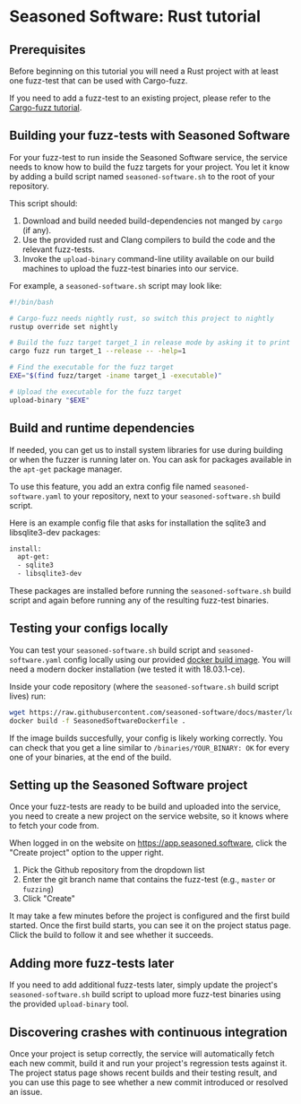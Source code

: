 # Seasoned Software: Rust tutorial

## Prerequisites

Before beginning on this tutorial you will need a Rust project with at least one fuzz-test that can be used with Cargo-fuzz.

If you need to add a fuzz-test to an existing project, please refer to the [Cargo-fuzz tutorial](https://rust-fuzz.github.io/book/cargo-fuzz).

## Building your fuzz-tests with Seasoned Software

For your fuzz-test to run inside the Seasoned Software service, the service needs to know how to build the fuzz targets for your project. You let it know by adding a build script named `seasoned-software.sh` to the root of your repository.

This script should:
1. Download and build needed build-dependencies not manged by `cargo` (if any).
1. Use the provided rust and Clang compilers to build the code and the relevant fuzz-tests.
1. Invoke the `upload-binary` command-line utility available on our build machines to upload the fuzz-test binaries into our service.

For example, a `seasoned-software.sh` script may look like:

```.sh
#!/bin/bash

# Cargo-fuzz needs nightly rust, so switch this project to nightly
rustup override set nightly

# Build the fuzz target target_1 in release mode by asking it to print its help menu
cargo fuzz run target_1 --release -- -help=1

# Find the executable for the fuzz target
EXE="$(find fuzz/target -iname target_1 -executable)"

# Upload the executable for the fuzz target
upload-binary "$EXE"
```
## Build and runtime dependencies

If needed, you can get us to install system libraries for use during building or when the fuzzer is running later on. You can ask for packages available in the `apt-get` package manager.

To use this feature, you add an extra config file named `seasoned-software.yaml` to your repository, next to your `seasoned-software.sh` build script.

Here is an example config file that asks for installation the sqlite3 and libsqlite3-dev packages:
```sh
install:
  apt-get:
  - sqlite3
  - libsqlite3-dev
```

These packages are installed before running the `seasoned-software.sh` build script and again before running any of the resulting fuzz-test binaries.

## Testing your configs locally

You can test your `seasoned-software.sh` build script and `seasoned-software.yaml` config locally using our provided [docker build image](https://hub.docker.com/r/seasonedsoftware/builder/). You will need a modern docker installation (we tested it with 18.03.1-ce).

Inside your code repository (where the `seasoned-software.sh` build script lives) run:
```sh
wget https://raw.githubusercontent.com/seasoned-software/docs/master/local-checks/SeasonedSoftwareDockerfile
docker build -f SeasonedSoftwareDockerfile .
```

If the image builds succesfully, your config is likely working correctly. You can check that you get a line similar to `/binaries/YOUR_BINARY: OK` for every one of your binaries, at the end of the build.

## Setting up the Seasoned Software project

Once your fuzz-tests are ready to be build and uploaded into the service, you need to create a new project on the service website, so it knows where to fetch your code from.

When logged in on the website on <https://app.seasoned.software>, click the "Create project" option to the upper right.

1. Pick the Github repository from the dropdown list
1. Enter the git branch name that contains the fuzz-test (e.g., `master` or `fuzzing`)
1. Click "Create"

It may take a few minutes before the project is configured and the first build started. Once the first build starts, you can see it on the project status page. Click the build to follow it and see whether it succeeds.

## Adding more fuzz-tests later

If you need to add additional fuzz-tests later, simply update the project's `seasoned-software.sh` build script to upload more fuzz-test binaries using the provided `upload-binary` tool.

## Discovering crashes with continuous integration
Once your project is setup correctly, the service will automatically fetch each new commit, build it and run your project's regression tests against it. The project status page shows recent builds and their testing result, and you can use this page to see whether a new commit introduced or resolved an issue.
